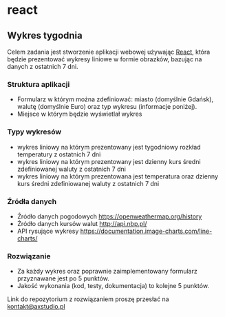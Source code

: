 # react

## Wykres tygodnia 

Celem zadania jest stworzenie aplikacji webowej używając [React](https://reactjs.org/), która będzie prezentować wykresy liniowe w formie obrazków, bazując na danych z ostatnich 7 dni.

### Struktura aplikacji

- Formularz w którym można zdefiniować: miasto (domyślnie Gdańsk), walutę (domyślnie Euro) oraz typ wykresu (informacje poniżej). 
- Miejsce w którym będzie wyświetlał wykres

### Typy wykresów

- wykres liniowy na którym prezentowany jest tygodniowy rozkład temperatury z ostatnich 7 dni
- wykres liniowy na którym prezentowany jest dzienny kurs średni zdefiniowanej waluty z ostatnich 7 dni
- wykres liniowy na którym prezentowana jest temperatura oraz dzienny kurs średni zdefiniowanej waluty z ostatnich 7 dni

### Źródła danych

- Źródło danych pogodowych https://openweathermap.org/history
- Źródło danych kursów walut http://api.nbp.pl/
- API rysujące wykresy https://documentation.image-charts.com/line-charts/

### Rozwiązanie

- Za każdy wykres oraz poprawnie zaimplementowany formularz przyznawane jest po 5 punktów.
- Jakość wykonania (kod, testy, dokumentacja) to kolejne 5 punktów.

Link do repozytorium z rozwiązaniem proszę przesłać na [kontakt@axstudio.pl](mailto:kontakt@axstudio.pl)


